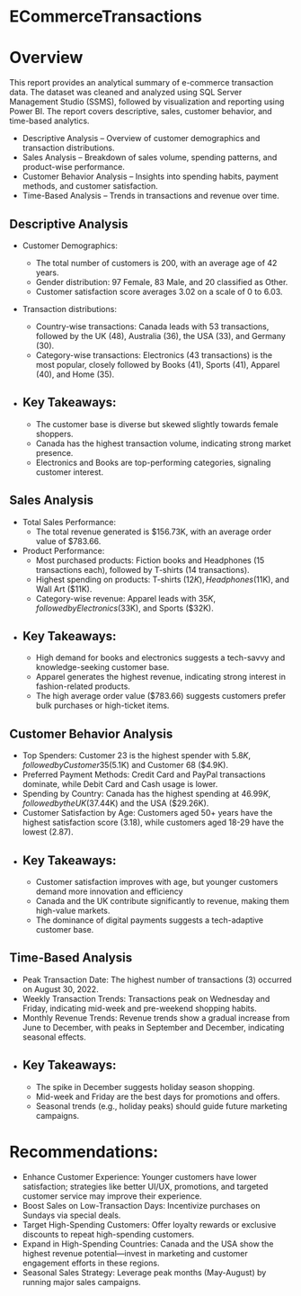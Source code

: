 # ECommerceTransactions

# Overview
This report provides an analytical summary of e-commerce transaction data. The dataset was cleaned and analyzed using SQL Server Management Studio (SSMS), followed by visualization and reporting using Power BI. The report covers descriptive, sales, customer behavior, and time-based analytics.
- Descriptive Analysis – Overview of customer demographics and transaction distributions.
- Sales Analysis – Breakdown of sales volume, spending patterns, and product-wise performance.
- Customer Behavior Analysis – Insights into spending habits, payment methods, and customer satisfaction.
- Time-Based Analysis – Trends in transactions and revenue over time.

## Descriptive Analysis
- Customer Demographics:
  - The total number of customers is 200, with an average age of 42 years.
  - Gender distribution: 97 Female, 83 Male, and 20 classified as Other.
  - Customer satisfaction score averages 3.02 on a scale of 0 to 6.03.
- Transaction distributions:
  - Country-wise transactions: Canada leads with 53 transactions, followed by the UK (48), Australia (36), the USA (33), and Germany (30).
  - Category-wise transactions: Electronics (43 transactions) is the most popular, closely followed by Books (41), Sports (41), Apparel (40), and Home (35).

- ## Key Takeaways:
  - The customer base is diverse but skewed slightly towards female shoppers.
  - Canada has the highest transaction volume, indicating strong market presence.
  - Electronics and Books are top-performing categories, signaling customer interest.

## Sales Analysis
- Total Sales Performance:
  - The total revenue generated is $156.73K, with an average order value of $783.66.
- Product Performance:
  - Most purchased products: Fiction books and Headphones (15 transactions each), followed by T-shirts (14 transactions).
  - Highest spending on products: T-shirts ($12K), Headphones ($11K), and Wall Art ($11K).
  - Category-wise revenue: Apparel leads with $35K, followed by Electronics ($33K), and Sports ($32K).
- ##  Key Takeaways:
  - High demand for books and electronics suggests a tech-savvy and knowledge-seeking customer base.
  - Apparel generates the highest revenue, indicating strong interest in fashion-related products.
  - The high average order value ($783.66) suggests customers prefer bulk purchases or high-ticket items.

## Customer Behavior Analysis
- Top Spenders: Customer 23 is the highest spender with $5.8K, followed by Customer 35 ($5.1K) and Customer 68 ($4.9K).
- Preferred Payment Methods: Credit Card and PayPal transactions dominate, while Debit Card and Cash usage is lower.
- Spending by Country: Canada has the highest spending at $46.99K, followed by the UK ($37.44K) and the USA ($29.26K).
- Customer Satisfaction by Age: Customers aged 50+ years have the highest satisfaction score (3.18), while customers aged 18-29 have the lowest (2.87).
- ## Key Takeaways:
  - Customer satisfaction improves with age, but younger customers demand more innovation and efficiency
  - Canada and the UK contribute significantly to revenue, making them high-value markets.
  - The dominance of digital payments suggests a tech-adaptive customer base.

##  Time-Based Analysis
- Peak Transaction Date: The highest number of transactions (3) occurred on August 30, 2022.
- Weekly Transaction Trends: Transactions peak on Wednesday and Friday, indicating mid-week and pre-weekend shopping habits.
- Monthly Revenue Trends: Revenue trends show a gradual increase from June to December, with peaks in September and December, indicating seasonal effects.
- ## Key Takeaways:
  - The spike in December suggests holiday season shopping.
  - Mid-week and Friday are the best days for promotions and offers.
  - Seasonal trends (e.g., holiday peaks) should guide future marketing campaigns.

# Recommendations:
- Enhance Customer Experience: Younger customers have lower satisfaction; strategies like better UI/UX, promotions, and targeted customer service may improve their experience.
- Boost Sales on Low-Transaction Days: Incentivize purchases on Sundays via special deals.
- Target High-Spending Customers: Offer loyalty rewards or exclusive discounts to repeat high-spending customers.
- Expand in High-Spending Countries: Canada and the USA show the highest revenue potential—invest in marketing and customer engagement efforts in these regions.
- Seasonal Sales Strategy: Leverage peak months (May-August) by running major sales campaigns.

















